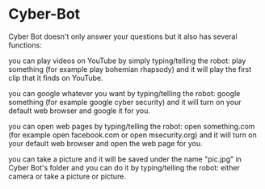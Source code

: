 # Cyber-Bot



Cyber Bot doesn't only answer your questions but it also has several functions:

you can play videos on YouTube by simply typing/telling the robot: play something (for example play bohemian rhapsody) and it will play the first clip that it finds on YouTube.

you can google whatever you want by typing/telling the robot: google something (for example google cyber security) and it will turn on your default web browser and google it for you.

you can open web pages by typing/telling the robot: open something.com (for example open facebook.com or open msecurity.org) and it will turn on your default web browser and open the web page for you.

you can take a picture and it will be saved under the name "pic.jpg" in Cyber Bot's folder and you can do it by typing/telling the robot: either camera or take a picture or picture.


